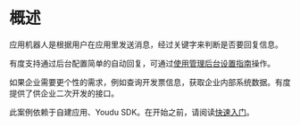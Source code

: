 # 概述

应用机器人是根据用户在应用里发送消息，经过关键字来判断是否要回复信息。

有度支持通过后台配置简单的自动回复，可通过[使用管理后台设置指南](https://youdu.im/api/doc.html#10072)操作。

如果企业需要更个性的需求，例如查询开发票信息，获取企业内部系统数据。有度提供了供企业二次开发的接口。

此案例依赖于自建应用、Youdu SDK。在开始之前，请阅读[快速入门](https://youdu.im/api/quickstart.html)。